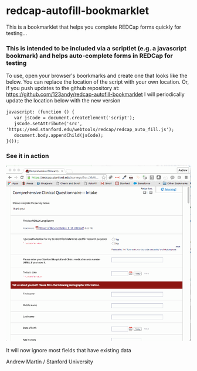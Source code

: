 # redcap-autofill-bookmarklet
This is a bookmarklet that helps you complete REDCap forms quickly for testing...

### This is intended to be included via a scriptlet (e.g. a javascript bookmark) and helps auto-complete forms in REDCap for testing

To use, open your browser's boorkmarks and create one that looks like the below.  You can replace the location of the script
with your own location.  Or, if you push updates to the github repository at:
  https://github.com/123andy/redcap-autofill-bookmarklet
I will periodically update the location below with the new version

```
javascript: (function () { 
   var jsCode = document.createElement('script'); 
   jsCode.setAttribute('src', 'https://med.stanford.edu/webtools/redcap/redcap_auto_fill.js');
   document.body.appendChild(jsCode); 
}());
```

### See it in action
![Example](/redcap_autofill.gif?raw=true "AutoFill Example")

It will now ignore most fields that have existing data

Andrew Martin / Stanford University
